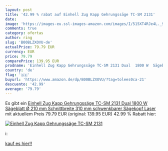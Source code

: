 ```yaml
---
layout: post
title: '42.99 % rabat auf Einhell Zug Kapp Gehrungssäge TC-SM 2131'
date: 
image: 'https://images-eu.ssl-images-amazon.com/images/I/515XT4RJe4L._SL200_.jpg'
comments: true
category: ofertas
author: ring
slug: 'B00BLZXOVU-de'
actualPrice: 79.79 EUR
currency: EUR
price: 79.79
comparePrice: 139.95 EUR
prodname: 'Einhell Zug Kapp Gehrungssäge TC-SM 2131 Dual  1800 W  Sägeblatt Ø 210 mm  Schnittbreite 310 mm  schwenkbarer Sägekopf  Laser '
country: 'de'
flag: '🇩🇪'
buyurl: 'https://www.amazon.de/dp/B00BLZXOVU/?tag=tolees0ca-21'
descuento: '42.99'
average: '79.79'
---
```


Es gibt ein [Einhell Zug Kapp Gehrungssäge TC-SM 2131 Dual  1800 W  Sägeblatt Ø 210 mm  Schnittbreite 310 mm  schwenkbarer Sägekopf  Laser ](https://www.amazon.de/dp/B00BLZXOVU/?tag=tolees0ca-21) mit aktuellem Preis 79.79 EUR (original: 139.95 EUR) 42.99 % Rabatt hier:

[![Einhell Zug Kapp Gehrungssäge TC-SM 2131](https://images-eu.ssl-images-amazon.com/images/I/515XT4RJe4L._SL200_.jpg)](https://www.amazon.de/dp/B00BLZXOVU/?tag=tolees0ca-21)

ℹ️:


[kauf es hier!!](https://www.amazon.de/dp/B00BLZXOVU/?tag=tolees0ca-21)
